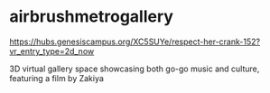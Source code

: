 # airbrushmetrogallery

https://hubs.genesiscampus.org/XC5SUYe/respect-her-crank-152?vr_entry_type=2d_now

3D virtual gallery space showcasing both go-go music and culture, featuring a film by Zakiya
